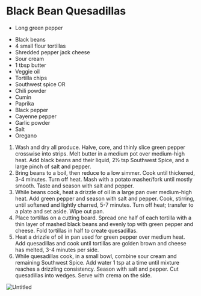 # Black Bean Quesadillas

- Long green pepper
* Black beans
* 4 small flour tortillas
* Shredded pepper jack cheese
* Sour cream
* 1 tbsp butter
* Veggie oil
* Tortilla chips
* Southwest spice OR
* Chili powder
* Cumin
* Paprika
* Black pepper
* Cayenne pepper
* Garlic powder
* Salt
* Oregano

1. Wash and dry all produce. Halve, core, and thinly slice green pepper crosswise into strips. Melt butter in a medium pot over medium-high heat. Add black beans and their liquid, 2½ tsp Southwest Spice, and a large pinch of salt and pepper.
2. Bring beans to a boil, then reduce to a low simmer. Cook until thickened, 3-4 minutes. Turn off heat. Mash with a potato masher/fork until mostly smooth. Taste and season with salt and pepper.
3. While beans cook, heat a drizzle of oil in a large pan over medium-high heat. Add green pepper and season with salt and pepper. Cook, stirring, until softened and lightly charred, 5-7 minutes. Turn off heat; transfer to a plate and set aside. Wipe out pan.
4. Place tortillas on a cutting board. Spread one half of each tortilla with a thin layer of mashed black beans and evenly top with green pepper and cheese. Fold tortillas in half to create quesadillas.
5. Heat a drizzle of oil in pan used for green pepper over medium heat. Add quesadillas and cook until tortillas are golden brown and cheese has melted, 3-4 minutes per side. 
6. While quesadillas cook, in a small bowl, combine sour cream and remaining Southwest Spice. Add water 1 tsp at a time until mixture reaches a drizzling consistency. Season with salt and pepper. Cut quesadillas into wedges. Serve with crema on the side.

![Untitled](Untitled%205.png)